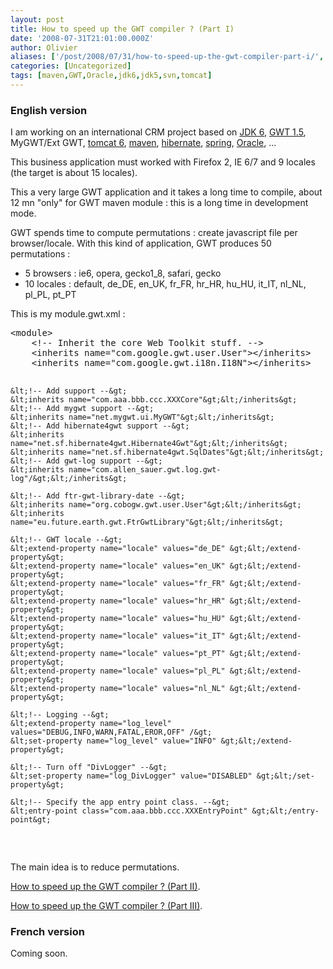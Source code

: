 ```yaml
---
layout: post
title: How to speed up the GWT compiler ? (Part I)
date: '2008-07-31T21:01:00.000Z'
author: Olivier
aliases: ['/post/2008/07/31/how-to-speed-up-the-gwt-compiler-part-i/', '/post/2008/07/31/can-i-speed-up-the-gwt-compiler/', '/post/2008/07/31/Can-I-speed-up-the-GWT-compiler-Part-I', '/post/2008/07/31/can-i-speed-up-the-gwt-compiler-part-i']
categories: [Uncategorized]
tags: [maven,GWT,Oracle,jdk6,jdk5,svn,tomcat]
---
```


<h3>English version</h3> <p>I am working on an international CRM project based on <a href="http://java.sun.com/javase/6">JDK 6</a>, <a href="http://code.google.com/webtoolkit">GWT 1.5</a>, MyGWT/Ext GWT, <a href="http://tomcat.apache.org">tomcat 6</a>, <a href="http://maven.apache.org">maven</a>, <a href="http://www.hibernate.org">hibernate</a>, <a href="http://springframework.org">spring</a>, <a href="http://www.oracle.com">Oracle</a>, ...</p> <p>This business application must worked with Firefox 2, IE 6/7 and 9 locales (the target is about 15 locales).</p> <p>This a very large GWT application and it takes a long time to compile, about 12 mn &quot;only&quot; for GWT maven module : this is a long time in development mode.</p> <p>GWT spends time to compute permutations : create javascript file per browser/locale. With this kind of application, GWT produces 50 permutations :</p> <ul> <li>5 browsers : ie6, opera, gecko1_8, safari, gecko</li> <li>10 locales : default, de_DE, en_UK, fr_FR, hr_HR, hu_HU, it_IT, nl_NL, pl_PL, pt_PT</li> </ul> <p>This is my module.gwt.xml :</p>
<pre class="prettyprint lang-xml">
&lt;module&gt;
    &lt;!-- Inherit the core Web Toolkit stuff. --&gt;
    &lt;inherits name="com.google.gwt.user.User"&gt;&lt;/inherits&gt;
    &lt;inherits name="com.google.gwt.i18n.I18N"&gt;&lt;/inherits&gt;

    &lt;!-- Add support --&gt;
    &lt;inherits name="com.aaa.bbb.ccc.XXXCore"&gt;&lt;/inherits&gt;
    &lt;!-- Add mygwt support --&gt;
    &lt;inherits name="net.mygwt.ui.MyGWT"&gt;&lt;/inherits&gt;
    &lt;!-- Add hibernate4gwt support --&gt;
    &lt;inherits name="net.sf.hibernate4gwt.Hibernate4Gwt"&gt;&lt;/inherits&gt;
    &lt;inherits name="net.sf.hibernate4gwt.SqlDates"&gt;&lt;/inherits&gt;
    &lt;!-- Add gwt-log support --&gt;
    &lt;inherits name="com.allen_sauer.gwt.log.gwt-log"/&gt;&lt;/inherits&gt;

    &lt;!-- Add ftr-gwt-library-date --&gt;
    &lt;inherits name="org.cobogw.gwt.user.User"&gt;&lt;/inherits&gt;
    &lt;inherits name="eu.future.earth.gwt.FtrGwtLibrary"&gt;&lt;/inherits&gt;

    &lt;!-- GWT locale --&gt;
    &lt;extend-property name="locale" values="de_DE" &gt;&lt;/extend-property&gt;
    &lt;extend-property name="locale" values="en_UK" &gt;&lt;/extend-property&gt;
    &lt;extend-property name="locale" values="fr_FR" &gt;&lt;/extend-property&gt;
    &lt;extend-property name="locale" values="hr_HR" &gt;&lt;/extend-property&gt;
    &lt;extend-property name="locale" values="hu_HU" &gt;&lt;/extend-property&gt;
    &lt;extend-property name="locale" values="it_IT" &gt;&lt;/extend-property&gt;
    &lt;extend-property name="locale" values="pt_PT" &gt;&lt;/extend-property&gt;
    &lt;extend-property name="locale" values="pl_PL" &gt;&lt;/extend-property&gt;
    &lt;extend-property name="locale" values="nl_NL" &gt;&lt;/extend-property&gt;

    &lt;!-- Logging --&gt;
    &lt;extend-property name="log_level" values="DEBUG,INFO,WARN,FATAL,EROR,OFF" /&gt;
    &lt;set-property name="log_level" value="INFO" &gt;&lt;/extend-property&gt;

    &lt;!-- Turn off "DivLogger" --&gt;
    &lt;set-property name="log_DivLogger" value="DISABLED" &gt;&lt;/set-property&gt;

    &lt;!-- Specify the app entry point class. --&gt;
    &lt;entry-point class="com.aaa.bbb.ccc.XXXEntryPoint" &gt;&lt;/entry-point&gt;

</module>
</pre> 
<p>The main idea is to reduce permutations.</p> <p><a href="/post/2008/07/31/Can-I-speed-up-the-GWT-compiler-Part-II">How to speed up the GWT compiler ? (Part II)</a>.</p> <p><a href="/post/2008/07/31/Can-I-speed-up-the-GWT-compiler-Part-III">How to speed up the GWT compiler ? (Part III)</a>.</p> <h3>French version</h3> <p>Coming soon.</p>
